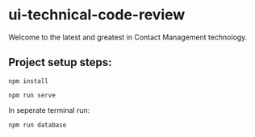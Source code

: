 # ui-technical-code-review

Welcome to the latest and greatest in Contact Management technology.

## Project setup steps:
```
npm install
```
```
npm run serve
```
In seperate terminal run:
```
npm run database
```
